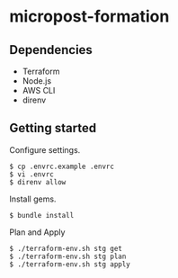 # micropost-formation

## Dependencies

* Terraform
* Node.js
* AWS CLI
* direnv

## Getting started

Configure settings.

```
$ cp .envrc.example .envrc
$ vi .envrc
$ direnv allow
```

Install gems.

```
$ bundle install
```

Plan and Apply

```
$ ./terraform-env.sh stg get
$ ./terraform-env.sh stg plan
$ ./terraform-env.sh stg apply
```
